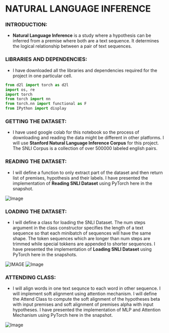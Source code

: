 # **NATURAL LANGUAGE INFERENCE**

### **INTRODUCTION:**
- **Natural Language Inference** is a study where a hypothesis can be inferred from a premise where both are a text sequence. It determines the logical relationship between a pair of text sequences.

### **LIBRARIES AND DEPENDENCIES:**
- I have downloaded all the libraries and dependencies required for the project in one particular cell.

```python
from d2l import torch as d2l
import os, re
import torch     
from torch import nn      
from torch.nn import functional as F
from IPython import display
```

### **GETTING THE DATASET:**
- I have used google colab for this notebook so the process of downloading and reading the data might be different in other platforms. I will use **Stanford Natural Language Inference Corpus** for this project. The SNLI Corpus is a collection of over 500000 labeled english pairs.

### **READING THE DATASET:**
- I will define a function to only extract part of the dataset and then return list of premises, hypothesis and their labels. I have presented the implementation of **Reading SNLI Dataset** using PyTorch here in the snapshot.

![Image](https://github.com/ThinamXx/300Days__MachineLearningDeepLearning/blob/main/Images/Day%20179.PNG)

### **LOADING THE DATASET:**
- I will define a class for loading the SNLI Dataset. The num steps argument in the class constructor specifies the length of a text sequence so that each minibatch of sequences will have the same shape. The token sequences which are longer than num steps are trimmed while special tokkens are appended to shorter sequences. I have presented the implementation of **Loading SNLI Dataset** using PyTorch here in the snapshots. 

![IMAGE](https://github.com/ThinamXx/300Days__MachineLearningDeepLearning/blob/main/Images/Day%20180.PNG)
![Image](https://github.com/ThinamXx/300Days__MachineLearningDeepLearning/blob/main/Images/Day%20180a.PNG)

### **ATTENDING CLASS:**
- I will align words in one text sequnce to each word in other sequence. I will implement soft alignment using attention mechanism. I will define the Attend Class to compute the soft alignment of the hypotheses beta with input premises and soft alignment of premises alpha with input hypotheses. I have presented the implementation of MLP and Attention Mechanism using PyTorch here in the snapshot. 

![Image](https://github.com/ThinamXx/300Days__MachineLearningDeepLearning/blob/main/Images/Day%20181.PNG)

